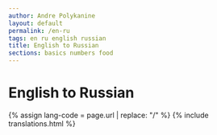 ```yaml
---
author: Andre Polykanine
layout: default
permalink: /en-ru
tags: en ru english russian
title: English to Russian
sections: basics numbers food
---
```


# English to Russian

{% assign lang-code = page.url | replace: "/" %}
{% include translations.html %}

